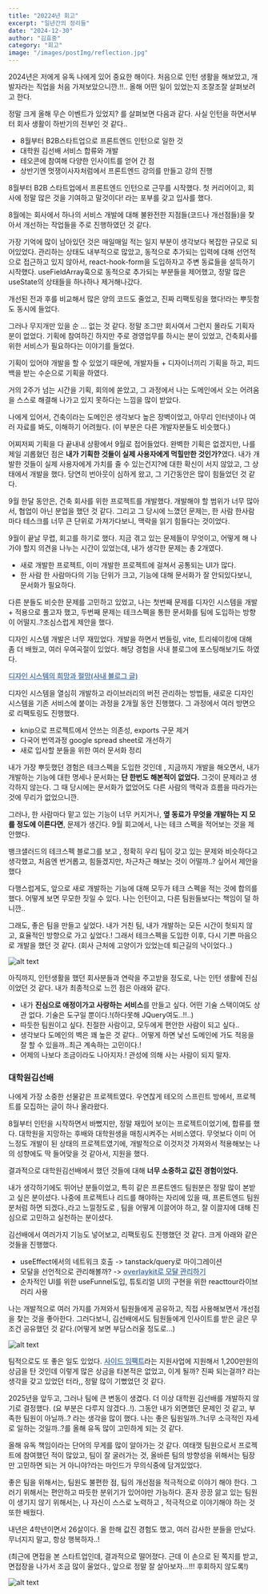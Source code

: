 ```yaml
---
title: "20224년 회고"
excerpt: "일년간의 정리들"
date: "2024-12-30"
author: "김효중"
category: "회고"
image: "/images/postImg/reflection.jpg"
---
```


2024년은 저에게 유독 나에게 있어 중요한 해이다. 처음으로 인턴 생활을 해보았고, 개발자라는 직업을 처음 가져보았으니깐.!!.. 올해 어떤 일이 있었는지 조잘조잘 살펴보려고 한다.

정말 크게 올해 무슨 이벤트가 있었지? 를 살펴보면 다음과 같다. 사실 인턴을 하면서부터 회사 생활이 하반기의 전부인 것 같다..

- 8월부터 B2B스타트업으로 프론트엔드 인턴으로 일한 것
- 대학원 김선배 서비스 합류와 개발
- 테오콘에 참여해 다양한 인사이트를 얻어 간 점
- 상반기엔 멋쟁이사자처럼에서 프론트엔드 강의를 만들고 강의 진행

8월부터 B2B 스타트업에서 프론트엔드 인턴으로 근무를 시작했다. 첫 커리어이고, 회사에 정말 많은 것을 기여하고 말것이다! 라는 포부를 갖고 입사를 했다.

8월에는 회사에서 하나의 서비스 개발에 대해 불완전한 지점들(코드나 개선점들)을 찾아서 개선하는 작업들을 주로 진행하였던 것 같다.

가장 기억에 많이 남아있던 것은 매일매일 적는 일지 부분이 생각보다 복잡한 규모로 되어있었다. 관리하는 상태도 내부적으로 많았고, 동적으로 추가되는 입력에 대해 선언적으로 접근하고 있지 않아서, react-hook-form을 도입하자고 주변 동료들을 설득하기 시작했다.
useFieldArray훅으로 동적으로 추가되는 부분들을 제어했고, 정말 많은 useState의 상태들을 하나하나 제거해나갔다.

개선된 전과 후를 비교해서 많은 양의 코드도 줄었고, 진짜 리팩토링을 했다!라는 뿌듯함도 동시에 들었다.

그러나 무지개만 있을 순 ... 없는 것 같다. 정말 조그만 회사여서 그런지 몰라도 기획자분이 없었다. 기획에 참여하긴 하지만 주로 경영업무를 하시는 분이 있었고, 건축회사를 위한 서비스가 필요하다는 이야기를 들었다.

기획이 있어야 개발을 할 수 있었기 때문에, 개발자들 + 디자이너끼리 기획을 하고, 피드백을 받는 수순으로 기획을 하였다.

거의 2주가 넘는 시간을 기획, 회의에 쏟았고, 그 과정에서 나는 도메인에서 오는 어려움을 스스로 해결해 나가고 있지 못하다는 느낌을 많이 받았다.

나에게 있어서, 건축이라는 도메인은 생각보다 높은 장벽이었고, 아무리 인터넷이나 여러 자료를 봐도, 이해하기 어려웠다. (이 부분은 다른 개발자분들도 비슷했다.)

어찌저찌 기획을 다 끝내내 상황에서 9월로 접어들었다.
완벽한 기획은 없겠지만, 나를 제일 괴롭혔던 점은 <b>내가 기획한 것들이 실제 사용자에게 먹힐만한 것인가?</b>였다. 내가 개발한 것들이 실제 사용자에게 가치를 줄 수 있는건지?에 대한 확신이 서지 않았고, 그 상태에서 개발을 했다. 당연히 번아웃이 심하게 왔고, 그 기간동안은 많이 힘들었던 것 같다.

9월 한달 동안은, 건축 회사를 위한 프로젝트를 개발했다. 개발해야 할 범위가 너무 많아서, 협업이 아닌 분업을 했던 것 같다. 그리고 그 당시에 느꼈던 문제는, 한 사람 한사람 마다 테스크를 너무 큰 단위로 가져가다보니, 맥락을 읽기 힘들다는 것이었다.

9월이 끝날 무렵, 회고를 하기로 했다. 지금 겪고 있는 문제들이 무엇이고, 어떻게 해 나가야 할지 의견을 나누는 시간이 있었는데, 내가 생각한 문제는 총 2개였다.

- 새로 개발한 프로젝트, 이미 개발한 프로젝트에 걸쳐서 공통되는 UI가 많다.
- 한 사람 한 사람마다의 기능 단위가 크고, 기능에 대해 문서화가 잘 안되있다보니, 문서화가 필요하다.

다른 분들도 비슷한 문제를 고민하고 있었고, 나는 첫번째 문제를 디자인 시스템을 개발 + 적용으로 풀고자 했고, 두번째 문제는 테크스펙을 통한 문서화를 팀에 도입하는 방향이 어떨지..?조심스럽게 제안을 했다.

디자인 시스템 개발은 너무 재밌었다. 개발을 하면서 번들링, vite, 트리쉐이킹에 대해 좀 더 배웠고, 여러 우여곡절이 있었다. 해당 경험을 사내 블로그에 포스팅해보기도 하였다.

<a style = "color:#587da9" href = "https://medium.com/%EC%97%85%EC%82%AC%EC%9D%B4%ED%8A%B8/%EB%94%94%EC%9E%90%EC%9D%B8-%EC%8B%9C%EC%8A%A4%ED%85%9C%EC%9D%98-%ED%9D%AC%EB%A7%9D%EA%B3%BC-%EC%A0%88%EB%A7%9D-f9dd6b5f2fe7" target = "_blank" >
<b>디자인 시스템의 희망과 절망(사내 블로그 글)</b></a>

디자인 시스템을 열심히 개발하고 라이브러리의 버전 관리하는 방법들, 새로운 디자인 시스템을 기존 서비스에 붙이는 과정을 2개월 동안 진행했다. 그 과정에서 여러 방면으로 리팩토링도 진행했다.

- knip으로 프로젝트에서 안쓰는 의존성, exports 구문 제거
- 다국어 번역과정 google spread sheet로 개선하기
- 새로 입사할 분들을 위한 여러 문서화 정리

내가 가장 뿌듯했던 경험은 테크스펙을 도입한 것인데 , 지금까지 개발을 해오면서, 내가 개발하는 기능에 대한 명세나 문서화는 <b>단 한번도 해본적이 없었다.</b>
그것이 문제라고 생각하지 않는다. 그 때 당시에는 문서화가 없었어도 다른 사람의 맥락과 흐름을 따라가는 것에 무리가 없었으니깐.

그러나, 한 사람마다 맡고 있는 기능이 너무 커지거나, <b>옆 동료가 무엇을 개발하는 지 모를 정도에 이른다면</b>, 문제가 생긴다. 9월 회고에서, 나는 테크 스펙을 적어보는 것을 제안했다.

뱅크샐러드의 테크스펙 블로그를 보고 , 정확히 우리 팀이 갖고 있는 문제와 비슷하다고 생각했고, 처음엔 번거롭고, 힘들겠지만, 차근차근 해보는 것이 어떨까..? 싶어서 제안을 했다

다행스럽게도, 앞으로 새로 개발하는 기능에 대해 모두가 테크 스펙을 적는 것에 합의를 했다. 어떻게 보면 무모한 짓일 수 있다. 나는 인턴이고, 다른 팀원들보다는 책임이 덜 하니깐..

그래도, 좋은 팀을 만들고 싶었다. 내가 거친 팀, 내가 개발하는 모든 시간이 헛되지 않고, 효율적인 방향으로 가고 싶었다.! 그래서 테크스펙을 도입한 이후, 다시 기쁜 마음으로 개발을 했던 것 같다. (회사 근처에 고양이가 있었는데 퇴근길의 낙이었다..)

![alt text](/images/postImg/4340884E-8CDB-430C-A88A-78D70BFDCF0D_1_105_c.jpeg)

아직까지, 인턴생활을 했던 회사분들과 연락을 주고받을 정도로, 나는 인턴 생활에 진심이었던 것 같다. 내가 최종적으로 느낀 점은 아래와 같다.

- 내가 <b>진심으로 애정이가고 사랑하는 서비스</b>를 만들고 싶다. 어떤 기술 스택이여도 상관 없다. 기술은 도구일 뿐이다.!(하다못해 JQuery여도..!!..)
- 따듯한 팀원이고 싶다. 친절한 사람이고, 모두에게 편안한 사람이 되고 싶다..
- 생각보다 도메인의 벽은 꽤 높은 것 같다.. 어떻게 하면 낯선 도메인에 가도 적응을 잘 할 수 있을까..최근 계속하는 고민이다.!
- 어제의 나보다 조금이라도 나아지자.! 관성에 의해 사는 사람이 되지 말자.

### 대학원김선배

나에게 가장 소중한 선물같은 프로젝트였다. 우연찮게 테오의 스프린트 방에서, 프로젝트를 모집하는 글이 하나 올라왔다.

8월부터 인턴을 시작하면서 바뻤지만, 정말 재밌어 보이는 프로젝트이었기에, 합류를 했다. 대학원을 지망하는 후배와 대학원생을 매칭시켜주는 서비스였다. 무엇보다 이미 어느정도 개발이 된 상태의 프로젝트였기에, 개발적으로 이것저것 가져와서 적용해보는 나의 성향에도 딱 들어맞을 것 같아서, 지원을 했다.

결과적으로 대학원김선배에서 했던 것들에 대해 <b>너무 소중하고 값진 경험이었다.</b>

내가 생각하기에도 뛰어난 분들이었고, 특히 같은 프론트엔드 팀원분은 정말 많이 본받고 싶은 분이셨다. 나중에 프로젝트나 리드를 해야하는 자리에 있을 때, 프론트엔드 팀원분처럼 하면 되겠다.,라고 느낄정도로 , 팀을 어떻게 이끌어야 하고, 잘 이끌지에 대해 진심으로 고민하고 실천하는 분이셨다.

김선배에서 여러가지 기능도 넣어보고, 리팩토링도 진행했던 것 같다. 크게 아래와 같은 것들을 진행했다.

- useEffect에서의 네트워크 호출 -> tanstack/query로 마이그레이션
- 모달을 선언적으로 관리해볼까? -> <a style = "color:#587da9" href = "https://we-are-raccoons.github.io/RACCOONS/blog/modal" target = "_blank" >
  <b>overlaykit로 모달 관리하기</b></a>
- 순차적인 UI를 위한 useFunnel도입, 튜토리얼 UI의 구현을 위한 reacttour라이브러리 사용

나는 개발적으로 여러 가지를 가져와서 팀원들에게 공유하고, 직접 사용해보면서 개선점을 찾는 것을 좋아한다. 그러다보니, 김선배에서도 팀원들에게 인사이트를 받은 글은 무조건 공유했던 것 같다.(어떻게 보면 부담스러울 정도로...)

![alt text](/public/images/postImg/4340884E-8CDB-430C-A88A-78D70BFDCF0D_1_105_c.jpeg)

팀적으로도 또 좋은 일도 있었다. <a style = "color:#587da9" href = "https://pages.sideimpact.io/projects/cx4h7/" target = "_blank" >
<b>사이드 임팩트</b></a>라는 지원사업에 지원해서 1,200만원의 상금을 탄 것인데 이렇게 많은 상금을 타본적은 없었고, 이게 될까? 진짜 되는걸까? 라는 생각을 갖고 있었던 터라,, 정말 많이 기뻤었던 것 같다.

2025년을 앞두고, 그러나 팀에 큰 변동이 생겼다. 더 이상 대학원 김선배를 개발하지 않기로 결정했다. (요 부분은 다루지 않겠다..!). 그동안 내가 외면했던 문제인 것 같고, 부족한 팀원이 아닐까..? 라는 생각을 많이 했다. 나는 좋은 팀원일까..?너무 소극적인 자세로 일하는 것일까..?를 올해 유독 많이 고민하게 되는 것 같다.

올해 유독 책임이라는 단어의 무게를 많이 알아가는 것 같다. 여태껏 팀원으로서 프로젝트에 참여했던 적이 많았고, 팀이 잘 굴러가는 것, 올바른 팀의 방향성을 위해서는 팀장만 고민하면 되는 거 아니야?라는 마인드가 무의식중에 담겨있었다.

좋은 팀을 위해서는, 팀원도 불편한 점, 팀의 개선점을 적극적으로 이야기 해야 한다. 그러기 위해서는 편안하고 따듯한 분위기가 있어야만 가능하다. 혼자 끙끙 앓고 있는 팀원이 생기지 않기 위해서는, 나 자신이 스스로 노력하고 , 적극적으로 이야기해야 하는 것 또한 배웠다.

내년은 4학년이면서 26살이다. 올 한해 값진 경험도 했고, 여러 감사한 분들을 만났다. 무너지지 말고, 항상 행복하자..!

(최근에 면접을 본 스타트업인데, 결과적으로 떨어졌다. 근데 이 손으로 된 쪽지를 받고, 면접장을 나가서 조금 많이 울었다., 앞으로 정말 잘 살아보자...!!! 후회하지 않도록!)

![alt text](/public/images/postImg/251B30E2-8821-4346-A241-23AFE5ADE82D_1_102_a.jpeg)
